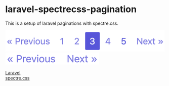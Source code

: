 # laravel-spectrecss-pagination

This is a setup of laravel paginations with spectre.css.

![pagination](https://github.com/kondonator/laravel-spectrecss-pagination/blob/master/public/images/pagination.png)
![simple-pagination](https://github.com/kondonator/laravel-spectrecss-pagination/blob/master/public/images/simple-pagination.png)


[Laravel](https://laravel.com/)  
[spectre.css](https://picturepan2.github.io/spectre/)
